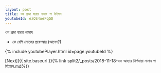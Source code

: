 ```yaml
---
layout: post
title: ওম প্রজা দ্বারায় নামায গা টাইমস
youtubeId: eaQS4oeFqGQ
---
```

 
 
 ওম প্রজা দ্বারায় নামায  
 
 -  কে বেশি লোকের প্রবেশদ্বার (আবেগ?) 
 
  
 
  
 
 
 
 
 
 


{% include youtubePlayer.html id=page.youtubeId %}
 
[Next]({{ site.baseurl }}{% link  split2/_posts/2018-11-18-ওম আধ্যায় নির্গমায়া নামায গা টাইমস.md%})
 
